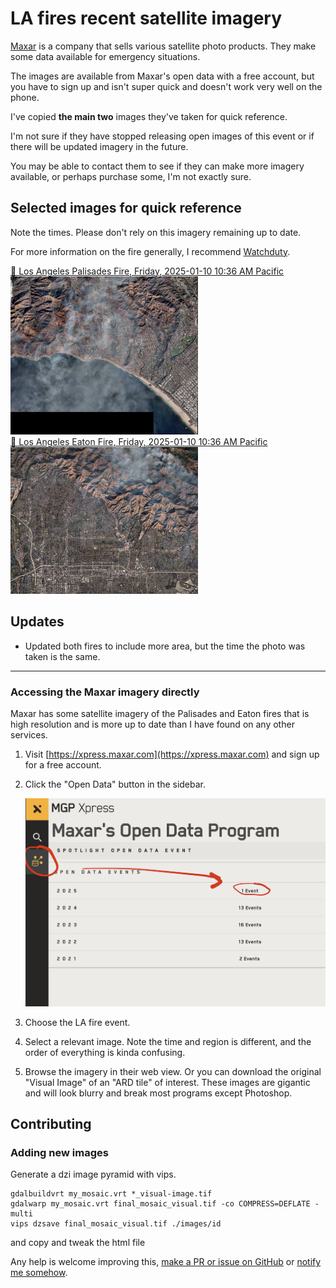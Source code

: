# LA fires recent satellite imagery

[Maxar](https://maxar.com/) is a company that sells various satellite photo products. They make some data available for emergency situations.

The images are available from Maxar's open data with a free account, but you have to sign up and isn't super quick and doesn't work very well on the phone.

I've copied **the main two** images they've taken for quick reference.

I'm not sure if they have stopped releasing open images of this event or if there will be updated imagery in the future.

You may be able to contact them to see if they can make more imagery available, or perhaps purchase some, I'm not exactly sure.

## Selected images for quick reference

Note the times. Please don't rely on this imagery remaining up to date.

For more information on the fire generally, I recommend [Watchduty](https://app.watchduty.org/).

<a href="images/1050010040277500.html">
    🔎 Los Angeles Palisades Fire, Friday, 2025-01-10 10:36 AM Pacific<br>
    <img src="preview-palisades.jpeg" width="300">
</a>

<br>

<a href="images/1050010040277300.html">
    🔎 Los Angeles Eaton Fire, Friday, 2025-01-10 10:36 AM Pacific<br>
    <img src="preview-eaton.jpeg" width="300">
</a>

## Updates

- Updated both fires to include more area, but the time the photo was taken is the same.

---

### Accessing the Maxar imagery directly

Maxar has some satellite imagery of the Palisades and Eaton fires that is high resolution and is more up to date than I have found on any other services.

1. Visit [https://xpress.maxar.com](https://xpress.maxar.com) and sign up for a free account.

2. Click the "Open Data" button in the sidebar.

   ![Maxar Open Data](maxarhelp.png)

3. Choose the LA fire event.

4. Select a relevant image. Note the time and region is different, and the order of everything is kinda confusing.

5. Browse the imagery in their web view. Or you can download the original "Visual Image" of an "ARD tile" of interest. These images are gigantic and will look blurry and break most programs except Photoshop.

## Contributing
### Adding new images

Generate a dzi image pyramid with vips.

```
gdalbuildvrt my_mosaic.vrt *_visual-image.tif
gdalwarp my_mosaic.vrt final_mosaic_visual.tif -co COMPRESS=DEFLATE -multi
vips dzsave final_mosaic_visual.tif ./images/id
```

and copy and tweak the html file

Any help is welcome improving this, [make a PR or issue on GitHub](https://github.com/wilg/la-fire-maps) or [notify me somehow](http://wilgieseler.com).
